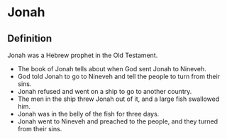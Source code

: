 # Jonah

## Definition

Jonah was a Hebrew prophet in the Old Testament.

* The book of Jonah tells about when God sent Jonah to Nineveh.
* God told Jonah to go to Nineveh and tell the people to turn from their sins.
* Jonah refused and went on a ship to go to another country.
* The men in the ship threw Jonah out of it, and a large fish swallowed him.
* Jonah was in the belly of the fish for three days.
* Jonah went to Nineveh and preached to the people, and they turned from their sins.